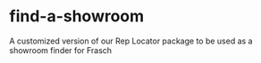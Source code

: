 # find-a-showroom
A customized version of our Rep Locator package to be used as a showroom finder for Frasch
